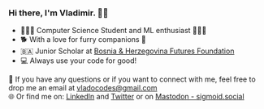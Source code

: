 ###  Hi there, I'm Vladimir. 👋🏻

- 👨🏻‍🎓 Computer Science Student and ML enthusiast 👨🏻‍💻 
- 🐕 With a love for furry companions 🐾
- 🇧🇦 Junior Scholar at [Bosnia & Herzegovina Futures Foundation](https://www.bhfuturesfoundation.org/)
- 💻 Always use your code for good! 

📧 If you have any questions or if you want to connect with me, feel free to drop me an email at vladocodes@gmail.com  
🌐 Or find me on: [LinkedIn](https://www.linkedin.com/in/vladimir-mijic/) and [Twitter](https://twitter.com/vladocodes) or on [Mastodon - sigmoid.social](https://sigmoid.social/@vlado)
